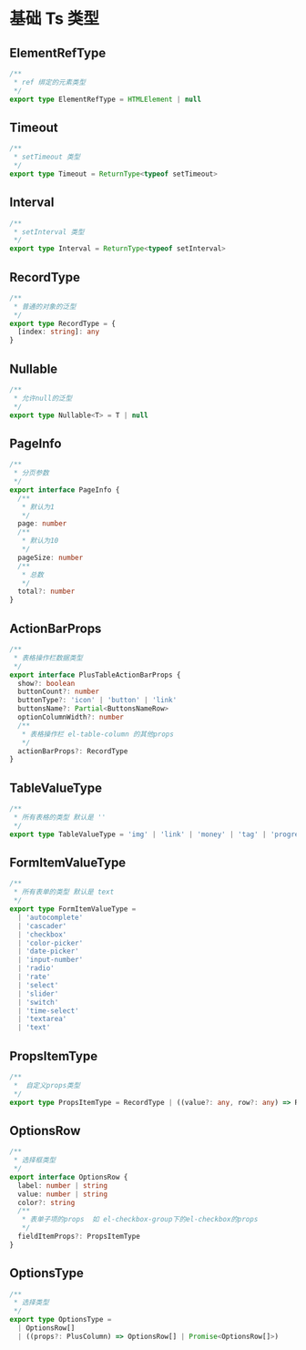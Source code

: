 # 基础 Ts 类型

## ElementRefType

```ts
/**
 * ref 绑定的元素类型
 */
export type ElementRefType = HTMLElement | null
```

## Timeout

```ts
/**
 * setTimeout 类型
 */
export type Timeout = ReturnType<typeof setTimeout>
```

## Interval

```ts
/**
 * setInterval 类型
 */
export type Interval = ReturnType<typeof setInterval>
```

## RecordType

```ts
/**
 * 普通的对象的泛型
 */
export type RecordType = {
  [index: string]: any
}
```

## Nullable

```ts
/**
 * 允许null的泛型
 */
export type Nullable<T> = T | null
```

## PageInfo

```ts
/**
 * 分页参数
 */
export interface PageInfo {
  /**
   * 默认为1
   */
  page: number
  /**
   * 默认为10
   */
  pageSize: number
  /**
   * 总数
   */
  total?: number
}
```

## ActionBarProps

```ts
/**
 * 表格操作栏数据类型
 */
export interface PlusTableActionBarProps {
  show?: boolean
  buttonCount?: number
  buttonType?: 'icon' | 'button' | 'link'
  buttonsName?: Partial<ButtonsNameRow>
  optionColumnWidth?: number
  /**
   * 表格操作栏 el-table-column 的其他props
   */
  actionBarProps?: RecordType
}
```

## TableValueType

```ts
/**
 * 所有表格的类型 默认是 ''
 */
export type TableValueType = 'img' | 'link' | 'money' | 'tag' | 'progress' | 'copy' | 'code' | ''
```

## FormItemValueType

```ts
/**
 * 所有表单的类型 默认是 text
 */
export type FormItemValueType =
  | 'autocomplete'
  | 'cascader'
  | 'checkbox'
  | 'color-picker'
  | 'date-picker'
  | 'input-number'
  | 'radio'
  | 'rate'
  | 'select'
  | 'slider'
  | 'switch'
  | 'time-select'
  | 'textarea'
  | 'text'
```

## PropsItemType

```ts
/**
 *  自定义props类型
 */
export type PropsItemType = RecordType | ((value?: any, row?: any) => RecordType)
```

## OptionsRow

```ts
/**
 * 选择框类型
 */
export interface OptionsRow {
  label: number | string
  value: number | string
  color?: string
  /**
   * 表单子项的props  如 el-checkbox-group下的el-checkbox的props
   */
  fieldItemProps?: PropsItemType
}
```

## OptionsType

```ts
/**
 * 选择类型
 */
export type OptionsType =
  | OptionsRow[]
  | ((props?: PlusColumn) => OptionsRow[] | Promise<OptionsRow[]>)
```
